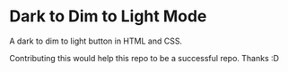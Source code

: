 # Dark to Dim to Light Mode

A dark to dim to light button in HTML and CSS.

Contributing this would help this repo to be a successful repo.
Thanks :D
